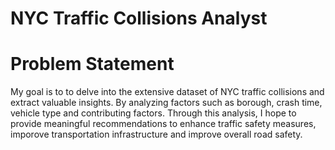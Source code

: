 # NYC Traffic Collisions Analyst
# Problem Statement

My goal is to to delve into the extensive dataset of NYC traffic collisions and extract valuable insights. By analyzing factors such as borough, crash time, vehicle type and contributing factors. Through this analysis, I hope to provide meaningful recommendations to enhance traffic safety measures, imporove transportation infrastructure and improve overall road safety.
